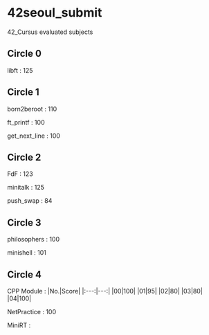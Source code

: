 # 42seoul_submit
42_Cursus evaluated subjects

## Circle 0
libft			:	125


## Circle 1
born2beroot		:	110 

ft_printf		:	100

get_next_line	:	100


## Circle 2
FdF				:	123

minitalk		:	125

push_swap		:	84

## Circle 3
philosophers	:	100

minishell     : 101

## Circle 4
CPP Module    :
|No.|Score|
|:---:|---:|
|00|100|
|01|95|
|02|80|
|03|80|
|04|100|

NetPractice   : 100

MiniRT    :

